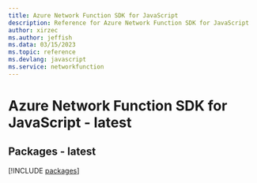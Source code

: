 ```yaml
---
title: Azure Network Function SDK for JavaScript
description: Reference for Azure Network Function SDK for JavaScript
author: xirzec
ms.author: jeffish
ms.data: 03/15/2023
ms.topic: reference
ms.devlang: javascript
ms.service: networkfunction
---
```

# Azure Network Function SDK for JavaScript - latest
## Packages - latest
[!INCLUDE [packages](network-function-index.md)]